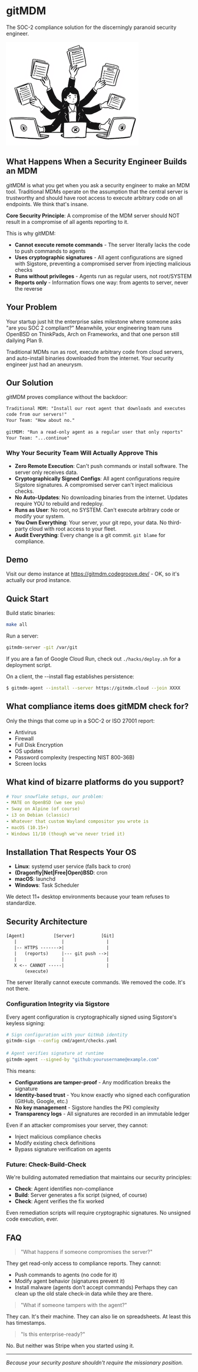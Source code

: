 # gitMDM

The SOC-2 compliance solution for the discerningly paranoid security engineer.

![logo](./media/logo_small.png "gitMDM logo")

## What Happens When a Security Engineer Builds an MDM

gitMDM is what you get when you ask a security engineer to make an MDM tool. Traditional MDMs operate on the assumption that the central server is trustworthy and should have root access to execute arbitrary code on all endpoints. We think that's insane.

**Core Security Principle**: A compromise of the MDM server should NOT result in a compromise of all agents reporting to it.

This is why gitMDM:
- **Cannot execute remote commands** - The server literally lacks the code to push commands to agents
- **Uses cryptographic signatures** - All agent configurations are signed with Sigstore, preventing a compromised server from injecting malicious checks
- **Runs without privileges** - Agents run as regular users, not root/SYSTEM
- **Reports only** - Information flows one way: from agents to server, never the reverse

## Your Problem

Your startup just hit the enterprise sales milestone where someone asks "are you SOC 2 compliant?" Meanwhile, your engineering team runs OpenBSD on ThinkPads, Arch on Frameworks, and that one person still dailying Plan 9.

Traditional MDMs run as root, execute arbitrary code from cloud servers, and auto-install binaries downloaded from the internet. Your security engineer just had an aneurysm.

## Our Solution

gitMDM proves compliance without the backdoor:

```
Traditional MDM: "Install our root agent that downloads and executes code from our servers!"
Your Team: "How about no."

gitMDM: "Run a read-only agent as a regular user that only reports"
Your Team: "...continue"
```

### Why Your Security Team Will Actually Approve This

- **Zero Remote Execution**: Can't push commands or install software. The server only receives data.
- **Cryptographically Signed Configs**: All agent configurations require Sigstore signatures. A compromised server can't inject malicious checks.
- **No Auto-Updates**: No downloading binaries from the internet. Updates require YOU to rebuild and redeploy.
- **Runs as User**: No root, no SYSTEM. Can't execute arbitrary code or modify your system.
- **You Own Everything**: Your server, your git repo, your data. No third-party cloud with root access to your fleet.
- **Audit Everything**: Every change is a git commit. `git blame` for compliance.

## Demo

Visit our demo instance at https://gitmdm.codegroove.dev/ - OK, so it's actually our prod instance.

## Quick Start

Build static binaries:

```bash
make all
```

Run a server:

```bash
gitmdm-server -git /var/git
```

If you are a fan of Google Cloud Run, check out `./hacks/deploy.sh` for a deployment script.

On a client, the --install flag establishes persistence:

```bash
$ gitmdm-agent --install --server https://gitmdm.cloud --join XXXX
```

## What compliance items does gitMDM check for?

Only the things that come up in a SOC-2 or ISO 27001 report:

* Antivirus
* Firewall
* Full Disk Encryption
* OS updates
* Password complexity (respecting NIST 800-36B)
* Screen locks

## What kind of bizarre platforms do you support?

```yaml
# Your snowflake setups, our problem:
- MATE on OpenBSD (we see you)
- Sway on Alpine (of course)
- i3 on Debian (classic)
- Whatever that custom Wayland compositor you wrote is
- macOS (10.15+)
- Windows 11/10 (though we've never tried it)
```

## Installation That Respects Your OS

- **Linux**: systemd user service (falls back to cron)
- **(Dragonfly|Net|Free|Open)BSD**: cron
- **macOS**: launchd
- **Windows**: Task Scheduler

We detect 11+ desktop environments because your team refuses to standardize.

## Security Architecture

```
[Agent]           [Server]          [Git]
   |                 |                |
   |-- HTTPS ------->|                |
   |   (reports)     |--- git push -->|
   |                 |                |
   X <-- CANNOT -----|                |
       (execute)
```

The server literally cannot execute commands. We removed the code. It's not there.

### Configuration Integrity via Sigstore

Every agent configuration is cryptographically signed using Sigstore's keyless signing:

```bash
# Sign configuration with your GitHub identity
gitmdm-sign --config cmd/agent/checks.yaml

# Agent verifies signature at runtime
gitmdm-agent --signed-by "github:yourusername@example.com"
```

This means:
- **Configurations are tamper-proof** - Any modification breaks the signature
- **Identity-based trust** - You know exactly who signed each configuration (GitHub, Google, etc.)
- **No key management** - Sigstore handles the PKI complexity
- **Transparency logs** - All signatures are recorded in an immutable ledger

Even if an attacker compromises your server, they cannot:
- Inject malicious compliance checks
- Modify existing check definitions
- Bypass signature verification on agents

### Future: Check-Build-Check

We're building automated remediation that maintains our security principles:
- **Check**: Agent identifies non-compliance
- **Build**: Server generates a fix script (signed, of course)
- **Check**: Agent verifies the fix worked

Even remediation scripts will require cryptographic signatures. No unsigned code execution, ever.

## FAQ

> "What happens if someone compromises the server?"

They get read-only access to compliance reports. They cannot:
- Push commands to agents (no code for it)
- Modify agent behavior (signatures prevent it)
- Install malware (agents don't accept commands)
Perhaps they can clean up the old stale check-in data while they are there.

> "What if someone tampers with the agent?"

They can. It's their machine. They can also lie on spreadsheets. At least this has timestamps.

> "Is this enterprise-ready?"

No. But neither was Stripe when you started using it.

---

*Because your security posture shouldn't require the missionary position.*

